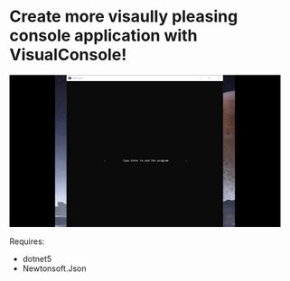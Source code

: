 # Create more visaully pleasing console application with VisualConsole!

![alt text](https://github.com/Ruan191/Basic-Console-GameEngine/blob/main/VisualConsole/images/Example.gif "Logo Title Text 1")


Requires:
* dotnet5
* Newtonsoft.Json
